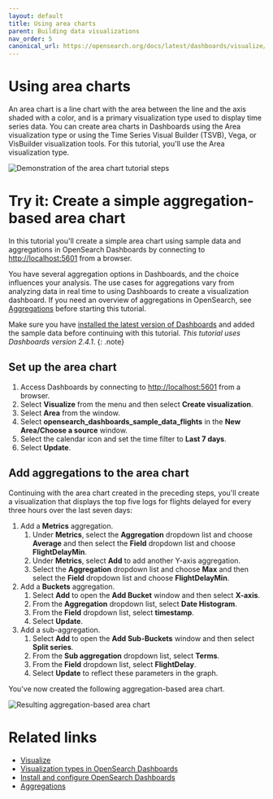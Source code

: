 ```yaml
---
layout: default
title: Using area charts
parent: Building data visualizations
nav_order: 5
canonical_url: https://opensearch.org/docs/latest/dashboards/visualize/area/
---
```


# Using area charts

An area chart is a line chart with the area between the line and the axis shaded with a color, and is a primary visualization type used to display time series data. You can create area charts in Dashboards using the Area visualization type or using the Time Series Visual Builder (TSVB), Vega, or VisBuilder visualization tools. For this tutorial, you'll use the Area visualization type.

![Demonstration of the area chart tutorial steps]({{site.url}}{{site.baseurl}}/images/dashboards/area-tutorial.gif)

# Try it: Create a simple aggregation-based area chart

In this tutorial you'll create a simple area chart using sample data and aggregations in OpenSearch Dashboards by connecting to [http://localhost:5601](http://localhost:5601) from a browser.

You have several aggregation options in Dashboards, and the choice influences your analysis. The use cases for aggregations vary from analyzing data in real time to using Dashboards to create a visualization dashboard. If you need an overview of aggregations in OpenSearch, see [Aggregations]({{site.url}}{{site.baseurl}}/opensearch/aggregations/) before starting this tutorial.

Make sure you have [installed the latest version of Dashboards](https://opensearch.org/docs/latest/install-and-configure/install-dashboards/index/) and added the sample data before continuing with this tutorial. _This tutorial uses Dashboards version 2.4.1_.
{: .note}

## Set up the area chart

1. Access Dashboards by connecting to [http://localhost:5601](http://localhost:5601) from a browser.
1. Select **Visualize** from the menu and then select **Create visualization**.
1. Select **Area** from the window.
1. Select **opensearch_dashboards_sample_data_flights** in the **New Area/Choose a source** window.
1. Select the calendar icon and set the time filter to **Last 7 days**.
1. Select **Update**.

## Add aggregations to the area chart

Continuing with the area chart created in the preceding steps, you'll create a visualization that displays the top five logs for flights delayed for every three hours over the last seven days:

1. Add a **Metrics** aggregation.
   1. Under **Metrics**, select the **Aggregation** dropdown list and choose **Average** and then select the **Field** dropdown list and choose **FlightDelayMin**.
   1. Under **Metrics**, select **Add** to add another Y-axis aggregation. 
   1. Select the **Aggregation** dropdown list and choose **Max** and then select the **Field** dropdown list and choose **FlightDelayMin**.
1. Add a **Buckets** aggregation.
   1. Select **Add** to open the **Add Bucket** window and then select **X-axis**.
   2. From the **Aggregation** dropdown list, select **Date Histogram**. 
   3. From the **Field** dropdown list, select **timestamp**. 
   4. Select **Update**. 
2. Add a sub-aggregation.
   1. Select **Add** to open the **Add Sub-Buckets** window and then select **Split series**.
   2. From the **Sub aggregation** dropdown list, select **Terms**.
   3. From the **Field** dropdown list, select **FlightDelay**.
   4. Select **Update** to reflect these parameters in the graph.  

You've now created the following aggregation-based area chart.

![Resulting aggregation-based area chart]({{site.url}}{{site.baseurl}}/images/area-aggregation-tutorial.png)

# Related links

- [Visualize]({{site.url}}{{site.baseurl}}/dashboards/visualize/viz-index/)
- [Visualization types in OpenSearch Dashboards]({{site.url}}{{site.baseurl}}/dashboards/visualize/viz-index/)
- [Install and configure OpenSearch Dashboards]({{site.url}}{{site.baseurl}}/install-and-configure/install-dashboards/index/)
- [Aggregations]({{site.url}}{{site.baseurl}}/opensearch/aggregations/)
